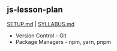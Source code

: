 ## js-lesson-plan

[SETUP.md](SETUP.md) | [SYLLABUS.md](SYLLABUS.md)

- Version Control - Git
- Package Managers - npm, yarn, pnpm
